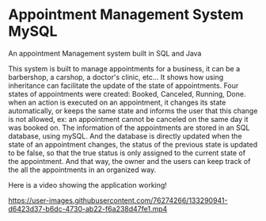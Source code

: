 # Appointment Management System MySQL
 An appointment Management system built in SQL and Java

This system is built to manage appointments for a business, it can be a barbershop, a carshop, a doctor's clinic, etc... It shows how using inheritance can facilitate the update of the state of appointments. Four states of appointments were created: Booked, Canceled, Running, Done. when an action is executed on an appointment, it changes its state automatically, or keeps the same state and informs the user that this change is not allowed, ex: an appointment cannot be canceled on the same day it was booked on. The information of the appointments are stored in an SQL database, using mySQL. And the database is directly updated when the state of an appointment changes, the status of the previous state is updated to be false, so that the true status is only assigned to the current state of the appointment. And that way, the owner and the users can keep track of the all the appointments in an organized way.

Here is a video showing the application working!

https://user-images.githubusercontent.com/76274266/133290941-d6423d37-b6dc-4730-ab22-f6a238d47fe1.mp4
